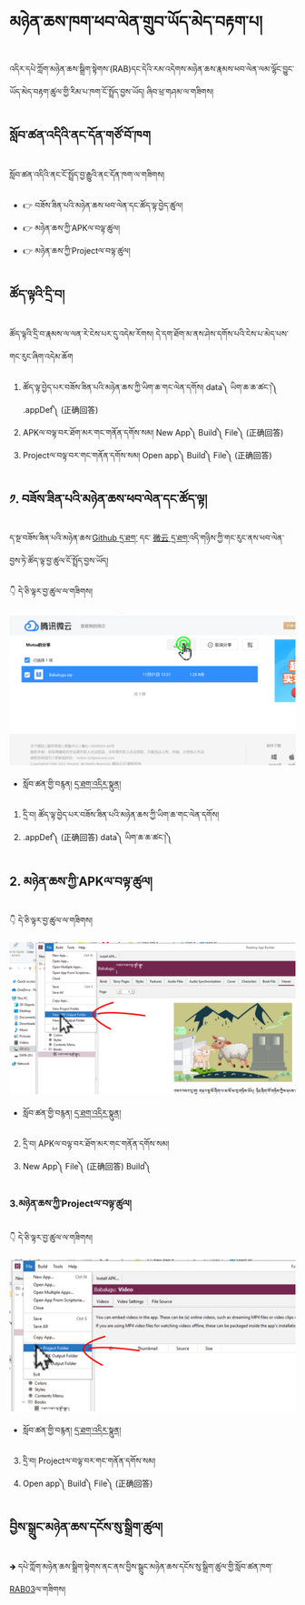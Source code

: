 # མཉེན་ཆས་ཁག་ཕབ་ལེན་གྲུབ་ཡོད་མེད་བརྟག་པ།

འདིར་དཔེ་ཀློག་མཉེན་ཆས་སྒྲིག་སྟེགས་(RAB)དང་དེའི་རམ་འདེགས་མཉེན་ཆས་རྣམས་ཕབ་ལེན་ལམ་ལྷོང་བྱུང་ཡོད་མེད་བརྟག་ཚུལ་གྱི་རིམ་པ་ཁག་ངོ་སྤྲོད་བྱས་ཡོད། ཞིབ་ཕྲ་གཤམ་ལ་གཟིགས།

## སློབ་ཚན་འདིའི་ནང་དོན་གཙོ་བོ་ཁག

སློབ་ཚན་འདིའི་ནང་ངོ་སྤྲོད་བྱ་རྒྱུའི་ནང་དོན་ཁག་ལ་གཟིགས།

- 👉 བཟོས་ཟིན་པའི་མཉེན་ཆས་ཕབ་ལེན་དང་ཚོད་ལྟ་བྱེད་ཚུལ།
- 👉 མཉེན་ཆས་ཀྱི་APKལ་བལྟ་ཚུལ།
- 👉 མཉེན་ཆས་ཀྱི་Projectལ་བལྟ་ཚུལ།

## ཚོད་ལྟའི་དྲི་བ།

ཚོད་ལྟའི་དྲི་བ་རྣམས་ལ་ལན་རེ་ངེས་པར་དུ་འདེམ་རོགས། དེ་དག་ཐོག་མ་ནས་ཤེས་དགོས་པའི་ངེས་པ་མེད་པས་གང་རུང་ཞིག་འདེམ་ཆོག

1. ཚོད་ལྟ་བྱེད་པར་བཟོས་ཟིན་པའི་མཉེན་ཆས་ཀྱི་ཡིག་ཆ་གང་ལེན་དགོས།  data༽ ཡིག་ཆ་ཆ་ཚང་།༽ .appDef༽ (正确回答)
2. APKལ་བལྟ་བར་ཐོག་མར་གང་གནོན་དགོས་སམ། New App༽ Build༽ File༽ (正确回答)
3. Projectལ་བལྟ་བར་གང་གནོན་དགོས་སམ། Open app༽ Build༽ File༽ (正确回答)

## ༡. བཟོས་ཟིན་པའི་མཉེན་ཆས་ཕབ་ལེན་དང་ཚོད་ལྟ།

ད་སྔ་བཟོས་ཟིན་པའི་མཉེན་ཆས་[Github དྲ་ཐག་](https://github.com/tadhondup/RAB-Sample/archive/refs/heads/main.zip) དང་ [微云 དྲ་ཐག་](https://share.weiyun.com/FfxgnShO)འདི་གཉིས་ཀྱི་གང་རུང་ནས་ཕབ་ལེན་བྱས་ཏེ་ཚོད་ལྟ་བྱ་ཚུལ་ངོ་སྤྲོད་བྱས་ཡོད།

👇 དེ་ཅི་ལྟར་བྱ་ཚུལ་ལ་གཟིགས།

![800](images/000001.png)
 

- སློབ་ཚན་གྱི་བརྙན། [དྲ་ཐག་འདིར་སྣུན།](https://drive.google.com/file/d/1b8mWfiPW08ivZ9KFOLaTQ5YpVXM6PpR3/view?usp=share_link)


1. དྲི་བ། ཚོད་ལྟ་བྱེད་པར་བཟོས་ཟིན་པའི་མཉེན་ཆས་ཀྱི་ཡིག་ཆ་གང་ལེན་དགོས། 
2. .appDef༽ (正确回答) data༽ ཡིག་ཆ་ཆ་ཚང་།༽

## 2. མཉེན་ཆས་ཀྱི་APKལ་བལྟ་ཚུལ།

👇 དེ་ཅི་ལྟར་བྱ་ཚུལ་ལ་གཟིགས།

![800](images/000002.png)


- སློབ་ཚན་གྱི་བརྙན། [དྲ་ཐག་འདིར་སྣུན།](https://drive.google.com/file/d/11VPKAdLSDj6J7JAz1krkOOt3DB0zx1zq/view?usp=share_link)


2. དྲི་བ། APKལ་བལྟ་བར་ཐོག་མར་གང་གནོན་དགོས་སམ། 
2. New App༽ File༽ (正确回答)  Build༽

### 3.མཉེན་ཆས་ཀྱི་Projectལ་བལྟ་ཚུལ།

👇 དེ་ཅི་ལྟར་བྱ་ཚུལ་ལ་གཟིགས།

![800](images/000003.png)

- སློབ་ཚན་གྱི་བརྙན། [དྲ་ཐག་འདིར་སྣུན།](https://drive.google.com/file/d/1zo35pwptVj7PcZ3aewUV3IjIumzn8Yhe/view?usp=share_link)

3. དྲི་བ། Projectལ་བལྟ་བར་གང་གནོན་དགོས་སམ། 
4. Open app༽ Build༽ File༽ (正确回答)

## བྱིས་སྒྲུང་མཉེན་ཆས་དངོས་སུ་སྒྲིག་ཚུལ།

🡺 དཔེ་ཀློག་མཉེན་ཆས་སྒྲིག་སྟེགས་ནང་ནས་བྱིས་སྒྲུང་མཉེན་ཆས་དངོས་སུ་སྒྲིག་ཚུལ་གྱི་སློབ་ཚན་ཁག་[RAB03](https://github.com/buda-base/budax/blob/master/howtoguides/RAB03/index.md)ལ་གཟིགས།
